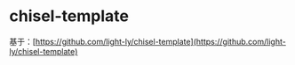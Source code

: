 # chisel-template


基于：[https://github.com/light-ly/chisel-template](https://github.com/light-ly/chisel-template)



